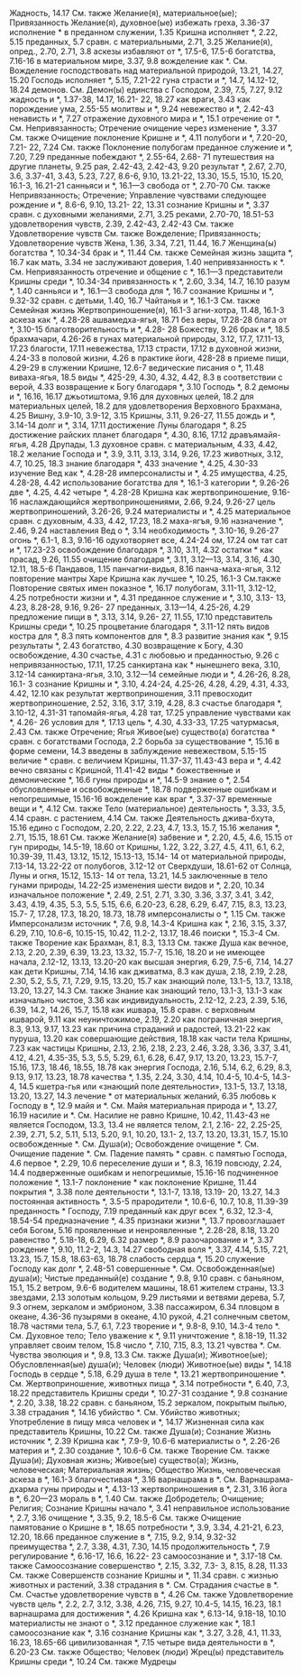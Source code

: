 Жадность, 14.17
	См. также Желание(я), материальное(ые); Привязанность
Желание(я), духовное(ые)
	избежать греха, 3.36-37 
	исполнение * в преданном служении, 1.35
	Кришна исполняет *, 2.22, 5.15 
	преданных, 5.7
	сравн. с материальными, 2.71, 3.25 
Желание(я), опред., 2.70, 2.71, 3.8 
	аскезы избавляют от *, 17.5-6, 17.5-6
	богатства, 7.16-16 
	в материальном мире, 3.37, 9.8 
	вожделение как *.
		См. Вожделение
	господствовать над материальной природой, 13.21, 14.27, 15.20 
	Господь исполняет *, 5.15, 7.21-22 
	гуна страсти и *, 14.7, 14.12-12, 18.24 
	демонов.
		См. Демон(ы)
	единства с Господом, 2.39, 7.5, 7.27, 9.12
	жадность и *, 1.37-38, 14.17, 16.21- 22, 18.27
	как враги, 3.43 
	как порождение ума, 2.55-55 
	молитвы и *, 9.24 
	невежество и *, 2.42-43 
	ненависть и *, 7.27 
	отражение духовного мира и *, 15.1 
	отречение от *.
		См. Непривязанность; Отречение
	очищение через изменение *, 3.37 
		См. также Очищение
	поклонение Кришне и *, 4.11 
	полубоги и *, 7.20-20, 7.21- 22, 7.24
		См. также Поклонение полубогам
	преданное служение и *, 7.20, 7.29 
	преданные побеждают *, 2.55-64, 2.68- 71
	путешествия на другие планеты, 9.25
	рая, 2.42-43, 2.42-43, 9.20 
	результат *, 2.67, 2.70, 3.6, 3.37-41, 3.43, 5.23, 7.27, 8.6-6, 9.10, 13.21-22, 13.30, 15.5, 15.10, 15.20, 16.1-3, 16.21-21 
	санньяси и *, 16.1—3 
	свобода от *, 2.70-70
		См. также Непривязанность; Отречение; Управление чувствами
	следующее рождение и *, 8.6-6, 9.10, 13.21- 22, 13.31 
	сознание Кришны и *, 3.37 
	сравн. с
		духовными желаниями, 2.71, 3.25 
		реками, 2.70-70, 18.51-53 
	удовлетворения чувств, 2.39, 2.42-43, 2.42-43
		См. также Удовлетворение чувств
	См. также Вожделение; Привязанность; Удовлетворение чувств 
Жена, 1.36, 3.34, 7.21, 11.44, 16.7 
Женщина(ы)
	богатства *, 10.34-34 
	брак и *, 11.44
		См. также Семейная жизнь
	защита *, 16.7 
	как мать, 3.34
	не заслуживают доверия, 1.40 
	непривязанность к *.
		См. Непривязанность
	отречение и общение с *, 16.1—3 
	представители Кришны среди *, 10.34-34
	привязанность к *, 2.60, 3.34, 14.7, 16.10
	разум *, 1.40 
	санньяси и *, 16.1—3 
	свобода для *, 16.7 
	сознание Кришны и *, 9.32-32 
	сравн. с детьми, 1.40, 16.7 
	Чайтанья и *, 16.1-3 
	См. также Семейная жизнь
Жертвоприношение(я), 16.1-3 
	агни-хотра, 11.48, 16.1-3 
	аскеза как *, 4.28-28 
	ашвамедха-ягья, 18.71 
	без веры, 17.28-28 
	блага от *, 3.10-15 
	благотворительность и *, 4.28- 28
	Божеству, 9.26 
	брак и *, 18.5 
	брахмачари, 4.26-26
	в гунах материальной природы, 3.12, 17.7, 17.11-13, 17.23 
		благости, 17.11 
		невежества, 17.13 
		страсти, 17.12 
	в духовной жизни, 4.24-33 
	в половой жизни, 4.26 
	в практике йоги, 428-28 
	в приеме пищи, 4.29-29 
	в служении Кришне, 12.6-7 
	ведические писания о *, 11.48 
	виваха-ягья, 18.5
	виды *, 425-29, 4.30, 4.32, 4.42, 8.3 
		в соответствии с верой, 4.33 
	возвращение к Богу благодаря *, 3.10 
	Господь *, 8.2 
	демоны и *, 16.16, 16.17 
	джьотиштома, 9.16 
	для духовных целей, 18.2 
	для материальных целей, 18.2 
	для удовлетворения
		Верховного Брахмана, 4.25 
		Вишну, 3.9-10, 3.9-12, 3.15 
		Кришны, 3.11, 9.26-27, 11.55 
	дождь и *, 3.14-14 
	долг и *, 3.14, 17.11 
	достижение Луны благодаря *, 8.25 
	достижение райских планет благодаря *, 4.30, 8.16, 17.12 
	дравъямайя-ягья, 4.28 
	Друпады, 1.3
	духовное сравн. с материальным, 4.33, 4.42, 18.2 
	желание Господа и *, 3.9, 3.11, 3.13, 3.14, 9.26, 17.23
	животных, 3.12, 4.7, 10.25, 18.3 
	знание благодаря *, 433 
	значение *, 4.25, 4.30-33 
	изучение Вед как *, 4.28-28 
	имперсоналисты и *, 4.25 
	имущества, 4.25, 4.28-28, 4.42 
	использование богатства для *, 16.1-3 
	категории *, 9.26-26 
		две *, 4.25, 4.42 
		четыре *, 4.28-28 
	Кришна как
		жертвоприношение, 9.16-16 
		наслаждающийся жертвоприношениями, 2.66, 9.24, 9.26-27 
		цель жертвоприношений, 3.26-26, 9.24 
	материалисты и *, 4.25 
	материальное сравн. с духовным, 4.33, 4.42, 17.23, 18.2 
	маха-ягъя, 9.16 
	назначение *, 2.46, 9.24 
	наставления Вед о *, 3.14 
	необходимость *, 3.10-16, 9.26-27 
	огонь *, 6.1-1, 8.3, 9.16-16 
	одухотворяет все, 4.24-24 
	ом, 17.24
	ом тат сат и *, 17.23-23 
	освобождение благодаря *, 3.10, 3.11, 4.32
	остатки * как прасад, 9.26, 11.55 
	очищение благодаря *, 3.11, 3.12—13, 3.14, 3.16, 4.30, 12.11, 18.5-6 
	Пандавов, 1.15 
	панчагни-видья, 8.16 
	панча-маха-ягья, 3.12 
	повторение мантры Харе Кришна как лучшее *, 10.25, 16.1-3 
		См.также Повторение святых имен
	показное *, 16.17 
	полубогам, 3.11-11, 3.12-12, 4.25 
	потребности жизни и *, 4.31 
	преданное служение и *, 3.10, 3.13- 13, 4.23, 8.28-28, 9.16, 9.26- 27
	преданных, 3.13—14, 4.25-26, 4.29 
	предложение пищи в *, 3.13, 3.14, 9.26- 27, 11.55, 17.10 
	представитель Кришны среди *, 10.25 
	процветание благодаря *, 3.11-12 
	пять видов костра для *, 8.3
	пять компонентов для *, 8.3 
	развитие знания как *, 9.15 
	результаты *, 2.43 
		богатство, 4.30 
		возвращение к Богу, 4.30 
		освобождение, 4.30 
		счастье, 4.31
	с любовью и преданностью, 9.26 
	с непривязанностью, 17.11, 17.25 
	санкиртана как * нынешнего века, 3.10, 3.12-14 
	санкиртана-ягья, 3.10, 3.12—14 
	семейные люди и *, 4.26-26, 8.28, 16.1- 3
	сознание Кришны и *, 3.10, 4.24-24, 4.25-26, 4.28, 4.29, 4.31, 4.33, 4.42, 12.10
		как результат жертвоприношения, 3.11
		превосходит жертвоприношение, 2.52, 3.16, 3.17, 3.19, 4.28, 8.3
	счастье благодаря *, 3.10-12, 4.31-31
	тапомайя-ягья, 4.28 
	тат, 17.25
	управление чувствами как *, 4.26- 26
	условия для *, 17.13 
	цель *, 4.30, 4.33-33, 17.25 
	чатурмасья, 2.43 
	См. также Отречение; Ягья
Живое(ые) существо(а)
	богатства * сравн. с богатствами Господа, 2.2
	борьба за существование *, 15.16 
	в форме семени, 14.3 
	введены в заблуждение невежеством, 5.15-15
	величие * сравн. с величием Кришны, 11.37-37, 11.43-43 
	вера и *, 4.42
	вечно связаны с Кришной, 11.41-42 
	виды *
		божественные и демонические *, 16.6
		гуны природы и *, 14.5-9 
		знание о *, 2.54 
		обусловленные и освобожденные *, 18.78
		подверженные ошибкам и непогрешимые, 15.16-16 
	вожделение как враг *, 3.37-37 
	временные вещи и *, 4.12
		См. также Тело (материальное)
	деятельность *, 3.33, 3.5, 4.14 
		сравн. с растением, 4.14 
		См. также Деятельность
	джива-бхута, 15.16 
	едино с Господом, 2.20, 2.22, 2.23, 4.7, 13.3, 15.7, 15.16 
	желания *, 2.71, 15.15, 18.61
		См. также Желание(я)
	забвение и *, 2.20, 4.5, 4.6, 15.15
		от гун природы, 14.5-19, 18.60 
		от Кришны, 1.22, 3.22, 3.27, 4.5, 4.11, 6.1, 6.2, 10.39-39, 11.43, 13.12, 15.12, 15.13-13, 15.14- 14
		от материальной природы, 7.13-14, 13.22-22 
		от полубогов, 3.12-12 
		от Сверхдуши, 18.61-62
		от Солнца, Луны и огня, 15.12, 15.13- 14
		от тела, 13.21, 14.5 
	заключенные в тело гунами природы, 14.22-25
	изменения шести видов и *, 2.20, 10.34
	изначальное положение *, 2.49, 2.51, 2.71, 3.30, 3.36, 3.37, 3.41, 3.42, 3.43, 4.19, 4.35, 5.3, 5.5, 5.15, 6.6, 6.20-23, 6.28, 6.29, 6.47, 7.15, 8.3, 13.23, 15.7- 7, 17.28, 17.3, 18.20, 18.73, 18.78
	имперсоналисты о *, 1.15 
		См. также Имперсонализм
	источник *, 7.6, 9.8, 14.3-4
		Кришна как *, 2.16, 3.15, 3.37, 6.29, 7.10, 10.6-6, 10.15-15, 10.42, 11.2-2, 13.17, 18.46 
		поиски *, 15.3-4 
		См. также Творение
	как Брахман, 8.1, 8.3, 13.13 
		См. также Душа
	как вечное, 2.13, 2.20, 2.39, 6.39, 13.23, 13.32, 15.7-7, 15.16, 18.20
		и не имеющее начала, 2.12-12, 13.13, 13.20-20
	как высшая энергия, 6.29, 7.5-6, 7.14, 14.27 
	как дети Кришны, 7.14, 14.16 
	как дживатма, 8.3 
	как душа, 2.18, 2.19, 2.28, 2.30, 5.2, 5.5, 7.1, 7.29, 9.15, 13.20, 15.7
	как знающий поле, 13.1-5, 13.7, 13.18, 13.20, 13.27, 14.3 
		См. также Знание
	как знающий тело, 13.1-3, 13.1-3 
	как изначально чистое, 3.36 
	как индивидуальность, 2.12-12, 2.23, 2.39, 5.16, 6.39, 14.2, 14.26, 15.7, 15.18
	как ишвара, 15.8
	сравн. с верховным ишварой, 9.11
	как неуничтожимое, 2.19, 2.20 
	как пограничная энергия, 8.3, 9.13, 9.17, 13.23
	как причина страданий и радостей, 13.21-22 
	как пуруша, 13.20 
	как совершающие действия, 18.18
	как части тела Кришны, 7.23 
	как частицы Кришны, 2.13, 2.16, 2.18, 2.23, 2.46, 3.28, 3.36, 3.37, 3.41, 4.12, 4.21, 4.35-35, 5.3, 5.5, 5.29, 6.1, 6.28, 6.47, 9.17, 13.20, 13.23, 15.7-7, 15.16, 17.3, 18.46, 18.55, 18.78
	как энергия Господа, 2.16, 5.14, 6.2, 6.29, 8.3, 9.13, 9.17, 13.23, 18.78 
	качества *, 1.35, 2.24, 3.30, 4.14, 10.4-5, 10.4-5, 14.3-4, 14.5
	кшетра-гья или «знающий поле деятельности», 13.1-5, 13.7, 13.18, 13.20, 13.27, 14.3
	лечение * от материальных желаний, 6.35
	любовь к Господу в *, 12.9 
	майя и *.
		См. Майя
	материальная природа и *, 13.27, 16.19
	насилие и *.
		См. Насилие
	не равно Кришне, 10.42, 11.43-43 
	не является Господом, 13.3, 13.4 
	не является телом, 2.1, 2.16- 22, 2.25-25, 2.39, 2.71, 5.2, 5.11, 5.13, 5.20, 9.1, 10.20, 13.1- 2, 13.7, 13.20, 13.31, 15.7, 15.10
	освобожденные *.
		См. Душа(и); Освобождение
	очищение *.
		См. Очищение
	падение *.
		См. Падение
	память * сравн. с памятью Господа, 4.6
	первое *, 2.29, 10.6 
	переселение души и *, 8.3, 16.19 
	повсюду, 2.24, 14.4 
	подверженные ошибкам и непогрешимые, 15.16-16
	подчиненное положение *, 13.1-7 
	поклонение * как поклонение Кришне, 11.44 
	покрытия *, 3.38
	поле деятельности *, 13.1-7, 13.18, 13.19- 20, 13.27, 14.3 
	постоянная активность *, 3.5-5 
	прародители *, 10.6-6, 10.7, 10.8, 11.39-39
	преданность * Господу, 7.19 
	преданный как друг всех *, 6.32, 12.3-4, 18.54-54 
	предназначение *, 4.35 
	признаки жизни *, 13.7
	провозглашает себя Богом, 5.16 
	проявленные и ненроявленные *, 2.28-28, 8.18, 13.20 
	равенство *, 5.18-18, 6.29, 6.32 
	размер *, 8.9 
	разочарование и *, 3.37 
	рождение *, 9.10, 11.2-2, 14.3, 14.27 
	свободная воля *, 3.37, 4.14, 5.15, 7.21, 13.23, 15.7, 15.8, 18.63-63, 18.78
	слабость сердца *, 15.20 
	служение Господу как долг *, 2.48-51
	совершенные *.
	См. Освобожденная(ые) душа(и); Чистые преданный(е)
	создание *, 9.8, 9.10 
	сравн. с
		баньяном, 15.1, 15.2 
		ветром, 9.6-6 
		водителем машины, 18.61 
		жителем страны, 13.3 
		звездами, 2.13 
		золотым кольцом, 9.29 
		листьями и ветвями дерева, 5.7, 9.3
		огнем, зеркалом и эмбрионом, 3.38 
		пассажиром, 6.34 
		пловцом в океане, 4.36-36 
		пузырями в океане, 4.10 
		рукой, 4.21
		солнечным светом, 18.78 
		частями тела, 5.7, 6.1, 7.23 
	творение и *, 9.8-8, 9.10, 14.3-4 
	тело *.
		См. Духовное тело; Тело
	уважение к *, 9.11 
	уничтожение *, 8.18-19, 11.32 
	управляет своим телом, 15.8 
	число *, 7.10, 7.15, 8.3, 13.21 
	чувства *.
		См. Чувства
	эволюция и *, 9.8, 13.3 
	См. также Душа(и); Животное(ые); Обусловленная(ые) душа(и); Человек (люди)
Животное(ые)
	виды *, 14.18
	Господь в сердце *, 5.18, 6.29 
	душа в теле *, 13.21 
	жертвоприношение *.
		См. Жертвоприношение, животных 
	пища *, 3.14
	потребности *, 6.40, 7.3, 18.22 
	представитель Кришны среди *, 10.27-31 
	создание *, 9.8 
	сознание *, 2.20, 3.38, 18.22 
	сравн. с
		баньяном, 15.2
		зеркалом, покрытым пылью, 3.38 
	страдания *, 14.16
	убийство *.
		См. Убийство животных; Употребление в пищу мяса
	человек и *, 14.17
Жизненная сила как представитель Кришны, 10.22
	См. также Душа(и); Сознание
Жизнь
	источник *, 2.39
		Кришна как *, 7.9-9, 10.6-6 
	материалисты о *, 2.26-26 
	материя и *, 2.30 
	создание *, 10.6-6
		См. также Творение
	См. также Душа(и); Духовная жизнь; Живое(ые) существо(а); Жизнь, человеческая; Материальная жизнь; Общество
Жизнь, человеческая
	аскеза в *, 16.1-3 
	благочестивая *, 3.16 
	варнашрама в *.
		См. Варнашрама-дхарма
	гуны природы и *, 4.13-13 
	жертвоприношения в *, 2.31, 3.16 
	йога в *, 6.20—23 
	мораль в *, 1.40
		См. также Добродетель; Очищение; Религия; Сознание Кришны
	начало *, 3.41
	неправильное использование *, 2.7, 3.16
	очищение *, 3.35, 9.2, 18.5-6 
		См. также Очищение
	памятование о Кришне в *, 18.65 
	потребности *, 3.9, 3.34, 4.21-21, 6.23, 12.20, 18.66 
	преданное служение в *, 7.15, 9.2, 9.14, 9.32-32
	преимущества *, 2.7, 3.38, 4.31, 7.30, 14.15
	продолжительность *, 7.9 
	регулирование *, 6.16-17, 16.6, 16.22- 23
	самоосознание и *, 3.17-18 
		См. также Самоосознание
	совершенство *, 2.15, 3.32, 7.3- 3, 8.15, 8.28, 11.33
		См. также Совершенств
	сознание Кришны и *, 11.34 
	сравн. с жизнью животных и растений, 3.38
	страдания в *.
		См. Страдания
	счастье в *.
		См. Счастье
	удовлетворение чувств в *, 4.26 
		См. также Удовлетворение чувств
	цель *, 2.2, 2.7, 3.12, 3.38, 4.26, 7.15, 9.27, 10.4-5, 14.15, 16.23, 18.1
		варнашрама для достижения *, 4.26
		Кришна как *, 6.13-14, 9.18-18, 10.10
		материалисты не знают о *, 3.12 
		преданное служение как *, 18.1 
		самоосознание как *, 3.16 
		сознание Кришны как *, 3.27, 3.28, 4.1, 11.33, 16.23, 18.65-66
	цивилизованная *, 7.15 
	четыре вида деятельности в *, 6.20-23
	См. также Общество; Человек (люди)
Жрец(ы)
	представитель Кришны среди *, 10.24 
	См. также Мудрецы